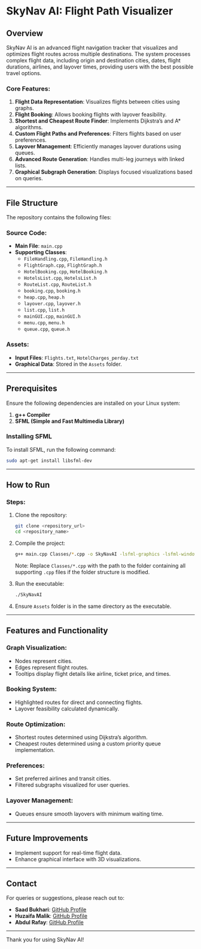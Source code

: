 # SkyNav AI: Flight Path Visualizer

## Overview
SkyNav AI is an advanced flight navigation tracker that visualizes and optimizes flight routes across multiple destinations. The system processes complex flight data, including origin and destination cities, dates, flight durations, airlines, and layover times, providing users with the best possible travel options.

### Core Features:
1. **Flight Data Representation**: Visualizes flights between cities using graphs.
2. **Flight Booking**: Allows booking flights with layover feasibility.
3. **Shortest and Cheapest Route Finder**: Implements Dijkstra’s and A* algorithms.
4. **Custom Flight Paths and Preferences**: Filters flights based on user preferences.
5. **Layover Management**: Efficiently manages layover durations using queues.
6. **Advanced Route Generation**: Handles multi-leg journeys with linked lists.
7. **Graphical Subgraph Generation**: Displays focused visualizations based on queries.

---

## File Structure
The repository contains the following files:

### Source Code:
- **Main File**: `main.cpp`
- **Supporting Classes**:
  - `FileHandling.cpp`, `FileHandling.h`
  - `FlightGraph.cpp`, `FlightGraph.h`
  - `HotelBooking.cpp`, `HotelBooking.h`
  - `HotelsList.cpp`, `HotelsList.h`
  - `RouteList.cpp`, `RouteList.h`
  - `booking.cpp`, `booking.h`
  - `heap.cpp`, `heap.h`
  - `layover.cpp`, `layover.h`
  - `list.cpp`, `list.h`
  - `mainGUI.cpp`, `mainGUI.h`
  - `menu.cpp`, `menu.h`
  - `queue.cpp`, `queue.h`

### Assets:
- **Input Files**: `Flights.txt`, `HotelCharges_perday.txt`
- **Graphical Data**: Stored in the `Assets` folder.

---

## Prerequisites

Ensure the following dependencies are installed on your Linux system:
1. **g++ Compiler**
2. **SFML (Simple and Fast Multimedia Library)**

### Installing SFML
To install SFML, run the following command:
```bash
sudo apt-get install libsfml-dev
```

---

## How to Run

### Steps:
1. Clone the repository:
   ```bash
   git clone <repository_url>
   cd <repository_name>
   ```

2. Compile the project:
   ```bash
   g++ main.cpp Classes/*.cpp -o SkyNavAI -lsfml-graphics -lsfml-window -lsfml-system
   ```
   Note: Replace `Classes/*.cpp` with the path to the folder containing all supporting `.cpp` files if the folder structure is modified.

3. Run the executable:
   ```bash
   ./SkyNavAI
   ```

4. Ensure `Assets` folder is in the same directory as the executable.

---

## Features and Functionality
### Graph Visualization:
- Nodes represent cities.
- Edges represent flight routes.
- Tooltips display flight details like airline, ticket price, and times.

### Booking System:
- Highlighted routes for direct and connecting flights.
- Layover feasibility calculated dynamically.

### Route Optimization:
- Shortest routes determined using Dijkstra’s algorithm.
- Cheapest routes determined using a custom priority queue implementation.

### Preferences:
- Set preferred airlines and transit cities.
- Filtered subgraphs visualized for user queries.

### Layover Management:
- Queues ensure smooth layovers with minimum waiting time.

---

## Future Improvements
- Implement support for real-time flight data.
- Enhance graphical interface with 3D visualizations.

---

## Contact
For queries or suggestions, please reach out to:
- **Saad Bukhari**: [GitHub Profile](https://github.com/saadbukhari00)
- **Huzaifa Malik**: [GitHub Profile](https://github.com/huzzaaaaifa)
- **Abdul Rafay**: [GitHub Profile](https://github.com/abdulrafay1-4)

---

Thank you for using SkyNav AI!

